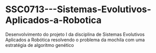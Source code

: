 # SSC0713---Sistemas-Evolutivos-Aplicados-a-Robotica
Desenvolvimento do projeto I da disciplina de Sistemas Evolutivos Aplicados a Robótica resolvendo o problema da mochila com uma estratégia de algoritmo genético
